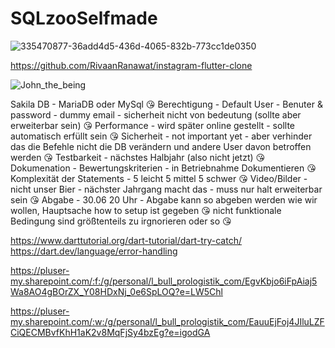 # SQLzooSelfmade

![335470877-36add4d5-436d-4065-832b-773cc1de0350](https://github.com/Kein010/SQLzooSelfmade/assets/65433186/cd046dbd-386d-4d22-87dc-0bda19306d76)

https://github.com/RivaanRanawat/instagram-flutter-clone

![John_the_being](https://github.com/Kein010/SQLzooSelfmade/assets/65433186/1e7f129e-74a8-42c5-bef0-f2658ccc734a)

Sakila DB - MariaDB oder MySql 😘
Berechtigung - Default User - Benuter &  password - dummy email - sicherheit nicht von bedeutung (sollte aber erweiterbar sein) 😘
Performance - wird später online gestellt - sollte automatisch erfüllt sein 😘
Sicherheit - not important yet - aber verhinder das die Befehle nicht die DB verändern und andere User davon betroffen werden 😘
Testbarkeit - nächstes Halbjahr (also nicht jetzt) 😘
Dokumenation - Bewertungskriterien - in Betriebnahme Dokumentieren 😘
Komplexität der Statements - 5 leicht 5 mittel 5 schwer 😘
Video/Bilder - nicht unser Bier - nächster Jahrgang macht das - muss nur halt erweiterbar sein 😘
Abgabe - 30.06 20 Uhr - Abgabe kann so abgeben werden wie wir wollen, Hauptsache how to setup ist gegeben 😘
nicht funktionale Bedingung sind größtenteils zu irgnorieren oder so 😘

https://www.darttutorial.org/dart-tutorial/dart-try-catch/
https://dart.dev/language/error-handling

https://pluser-my.sharepoint.com/:f:/g/personal/l_bull_prologistik_com/EgvKbjo6iFpAiaj5Wa8AO4gBOrZX_Y08HDxNj_0e6SpLOQ?e=LW5Chl

https://pluser-my.sharepoint.com/:w:/g/personal/l_bull_prologistik_com/EauuEjFoj4JIluLZFCiQECMBvfKhH1aK2v8MqFjSy4bzEg?e=igodGA
